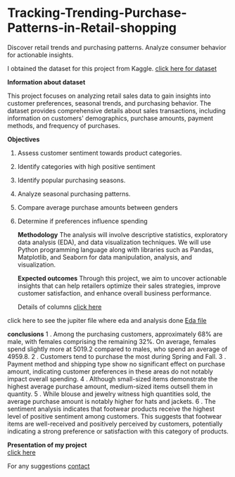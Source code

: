 # Tracking-Trending-Purchase-Patterns-in-Retail-shopping
Discover retail trends and purchasing patterns. Analyze consumer behavior for actionable insights.

I obtained the dataset for this project from Kaggle.
[click here for dataset](https://www.kaggle.com/datasets/iamsouravbanerjee/customer-shopping-trends-dataset)

**Information about dataset**

This project focuses on analyzing retail sales data to gain insights into customer preferences, seasonal trends, and purchasing behavior. The dataset provides comprehensive details about sales transactions, including information on customers' demographics, purchase amounts, payment methods, and frequency of purchases.

**Objectives**
1. Assess customer sentiment towards product categories.
2. Identify categories with high positive sentiment
3. Identify popular purchasing seasons.
4. Analyze seasonal purchasing patterns.
5. Compare average purchase amounts between genders
6. Determine if preferences influence spending

   **Methodology**
   The analysis will involve descriptive statistics, exploratory data analysis (EDA), and data visualization techniques. We will use Python programming language along with libraries such as Pandas, Matplotlib, and Seaborn for data manipulation, analysis, and visualization.

   **Expected outcomes**
   Through this project, we aim to uncover actionable insights that can help retailers optimize their sales strategies, improve customer satisfaction, and enhance overall business performance.

   Details of columns [click here](https://github.com/Susmita1703/Tracking-Trending-Purchase-Patterns-in-Retail-shopping/blob/main/Details%20of%20columns%20of%20retail%20sales%20data.docx)

   
click here to see the jupiter file where eda and analysis done 
[Eda file](https://github.com/Susmita1703/Tracking-Trending-Purchase-Patterns-in-Retail-shopping/blob/main/Tracking%20shopping%20patterns%20of%20retail%20sales.ipynb)

**conclusions**
1 . Among the purchasing customers, approximately 68% are male, with females comprising the remaining 32%. On average, females spend slightly more at 5019.2 compared to males, who spend an average of 4959.8.
2 . Customers tend to purchase the most during Spring and Fall.
3 . Payment method and shipping type show no significant effect on purchase amount, indicating customer preferences in these areas do not notably impact overall spending.
4 . Although small-sized items demonstrate the highest average purchase amount, medium-sized items outsell them in quantity.
5 . While blouse and jewelry witness high quantities sold, the average purchase amount is notably higher for hats and jackets.
6 . The sentiment analysis indicates that footwear products receive the highest level of positive sentiment among customers. This suggests that footwear items are well-received and 
    positively perceived by customers, potentially indicating a strong preference or satisfaction with this category of products.

  **Presentation of my project**  
  [click here](https://github.com/Susmita1703/Tracking-Trending-Purchase-Patterns-in-Retail-shopping/blob/main/Tracking%20trending%20purchase%20in%20retail%20sales.pptx)

  For any suggestions 
  [contact](susmitapoddar1704@gmail.com)

    



 







   
